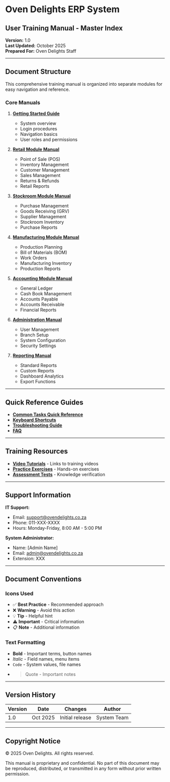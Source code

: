 # Oven Delights ERP System
## User Training Manual - Master Index

**Version:** 1.0  
**Last Updated:** October 2025  
**Prepared For:** Oven Delights Staff

---

## Document Structure

This comprehensive training manual is organized into separate modules for easy navigation and reference.

### Core Manuals

1. **[Getting Started Guide](USER_MANUAL_01_GETTING_STARTED.md)**
   - System overview
   - Login procedures
   - Navigation basics
   - User roles and permissions

2. **[Retail Module Manual](USER_MANUAL_02_RETAIL.md)**
   - Point of Sale (POS)
   - Inventory Management
   - Customer Management
   - Sales Management
   - Returns & Refunds
   - Retail Reports

3. **[Stockroom Module Manual](USER_MANUAL_03_STOCKROOM.md)**
   - Purchase Management
   - Goods Receiving (GRV)
   - Supplier Management
   - Stockroom Inventory
   - Purchase Reports

4. **[Manufacturing Module Manual](USER_MANUAL_04_MANUFACTURING.md)**
   - Production Planning
   - Bill of Materials (BOM)
   - Work Orders
   - Manufacturing Inventory
   - Production Reports

5. **[Accounting Module Manual](USER_MANUAL_05_ACCOUNTING.md)**
   - General Ledger
   - Cash Book Management
   - Accounts Payable
   - Accounts Receivable
   - Financial Reports

6. **[Administration Manual](USER_MANUAL_06_ADMINISTRATION.md)**
   - User Management
   - Branch Setup
   - System Configuration
   - Security Settings

7. **[Reporting Manual](USER_MANUAL_07_REPORTING.md)**
   - Standard Reports
   - Custom Reports
   - Dashboard Analytics
   - Export Functions

---

## Quick Reference Guides

- **[Common Tasks Quick Reference](USER_MANUAL_QUICK_REFERENCE.md)**
- **[Keyboard Shortcuts](USER_MANUAL_SHORTCUTS.md)**
- **[Troubleshooting Guide](USER_MANUAL_TROUBLESHOOTING.md)**
- **[FAQ](USER_MANUAL_FAQ.md)**

---

## Training Resources

- **[Video Tutorials](TRAINING_VIDEOS.md)** - Links to training videos
- **[Practice Exercises](TRAINING_EXERCISES.md)** - Hands-on exercises
- **[Assessment Tests](TRAINING_TESTS.md)** - Knowledge verification

---

## Support Information

**IT Support:**
- Email: support@ovendelights.co.za
- Phone: 011-XXX-XXXX
- Hours: Monday-Friday, 8:00 AM - 5:00 PM

**System Administrator:**
- Name: [Admin Name]
- Email: admin@ovendelights.co.za
- Extension: XXX

---

## Document Conventions

### Icons Used
- ✅ **Best Practice** - Recommended approach
- ❌ **Warning** - Avoid this action
- 💡 **Tip** - Helpful hint
- ⚠️ **Important** - Critical information
- 📋 **Note** - Additional information

### Text Formatting
- **Bold** - Important terms, button names
- *Italic* - Field names, menu items
- `Code` - System values, file names
- > Quote - Important notes

---

## Version History

| Version | Date | Changes | Author |
|---------|------|---------|--------|
| 1.0 | Oct 2025 | Initial release | System Team |

---

## Copyright Notice

© 2025 Oven Delights. All rights reserved.

This manual is proprietary and confidential. No part of this document may be reproduced, distributed, or transmitted in any form without prior written permission.
